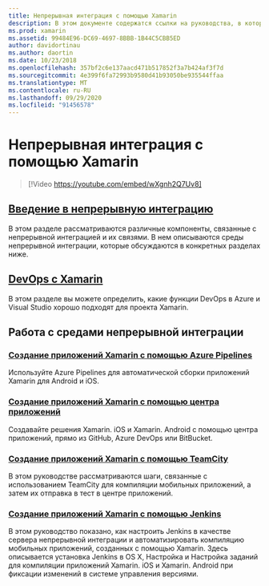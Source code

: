 ```yaml
---
title: Непрерывная интеграция с помощью Xamarin
description: В этом документе содержатся ссылки на руководства, в которых описывается непрерывная интеграция с Xamarin. Связанное содержимое содержит общие сведения о непрерывной интеграции и обсуждение сборки центра приложений, TeamCity и Jenkins.
ms.prod: xamarin
ms.assetid: 99484E96-DC69-4697-8BBB-1B44C5CBB5ED
author: davidortinau
ms.author: daortin
ms.date: 10/23/2018
ms.openlocfilehash: 357bf2c6e137aacd471b517852f3a7b424af3f7d
ms.sourcegitcommit: 4e399f6fa72993b9580d41b93050be935544ffaa
ms.translationtype: MT
ms.contentlocale: ru-RU
ms.lasthandoff: 09/29/2020
ms.locfileid: "91456578"
---
```

# <a name="continuous-integration-with-xamarin"></a>Непрерывная интеграция с помощью Xamarin

> [!Video https://youtube.com/embed/wXgnh2Q7Uv8]

## <a name="introduction-to-continuous-integration"></a>[Введение в непрерывную интеграцию](~/tools/ci/intro-to-ci.md)

В этом разделе рассматриваются различные компоненты, связанные с непрерывной интеграцией и их связями. В нем описываются среды непрерывной интеграции, которые обсуждаются в конкретных разделах ниже.

## <a name="devops-with-xamarin"></a>[DevOps с Xamarin](~/tools/ci/devops.md)

В этом разделе вы можете определить, какие функции DevOps в Azure и Visual Studio хорошо подходят для проекта Xamarin.

## <a name="working-with-continuous-integration-environments"></a>Работа с средами непрерывной интеграции

### <a name="build-xamarin-apps-with-azure-pipelines"></a>[Создание приложений Xamarin с помощью Azure Pipelines](/azure/devops/pipelines/languages/xamarin/)

Используйте Azure Pipelines для автоматической сборки приложений Xamarin для Android и iOS.

### <a name="build-xamarin-apps-using-app-center"></a>[Создание приложений Xamarin с помощью центра приложений](/appcenter/build/xamarin/)

Создавайте решения Xamarin. iOS и Xamarin. Android с помощью центра приложений, прямо из GitHub, Azure DevOps или BitBucket.

### <a name="build-xamarin-apps-with-teamcity"></a>[Создание приложений Xamarin с помощью TeamCity](~/tools/ci/teamcity.md)

В этом руководстве рассматриваются шаги, связанные с использованием TeamCity для компиляции мобильных приложений, а затем их отправка в тест в центре приложений.

### <a name="build-xamarin-apps-with-jenkins"></a>[Создание приложений Xamarin с помощью Jenkins](~/tools/ci/jenkins-walkthrough.md)

В этом руководство показано, как настроить Jenkins в качестве сервера непрерывной интеграции и автоматизировать компиляцию мобильных приложений, созданных с помощью Xamarin. Здесь описывается установка Jenkins в OS X, Настройка и Настройка заданий для компиляции приложений Xamarin. iOS и Xamarin. Android при фиксации изменений в системе управления версиями.